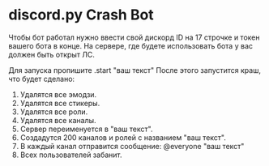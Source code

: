 # discord.py Crash Bot

Чтобы бот работал нужно ввести свой дискорд ID на 17 строчке и токен вашего бота в конце.
На сервере, где будете использовать бота у вас должен быть открыт ЛС.

Для запуска пропишите .start "ваш текст"
После этого запустится краш, что будет сделано:
1. Удалятся все эмодзи.
2. Удалятся все стикеры.
3. Удалятся все роли.
4. Удалятся все каналы.
5. Сервер переименуется в "ваш текст".
6. Создадутся 200 каналов и ролей с названием "ваш текст".
7. В каждый канал отправится сообщение: @everyone "ваш текст"
8. Всех пользователей забанит.
